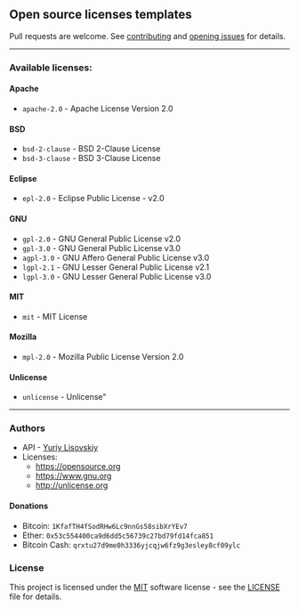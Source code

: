 ## Open source licenses templates

Pull requests are welcome. See [contributing](../.github/CONTRIBUTING.md)
and [opening issues](../.github/ISSUE_TEMPLATE.md) for details.
<hr>

### Available licenses:

#### Apache
* `apache-2.0` - Apache License Version 2.0

#### BSD
* `bsd-2-clause` - BSD 2-Clause License
* `bsd-3-clause` - BSD 3-Clause License

#### Eclipse
* `epl-2.0` - Eclipse Public License - v2.0

#### GNU
* `gpl-2.0` - GNU General Public License v2.0
* `gpl-3.0` - GNU General Public License v3.0
* `agpl-3.0` - GNU Affero General Public License v3.0
* `lgpl-2.1` - GNU Lesser General Public License v2.1
* `lgpl-3.0` - GNU Lesser General Public License v3.0

#### MIT
* `mit` - MIT License

#### Mozilla
* `mpl-2.0` - Mozilla Public License Version 2.0

#### Unlicense
* `unlicense` - Unlicense"
<hr>

### Authors
* API - [Yuriy Lisovskiy](https://github.com/YuriyLisovskiy)
* Licenses:
    * https://opensource.org
    * https://www.gnu.org
    * http://unlicense.org
#### Donations
* Bitcoin: `1KfafTH4fSodRHw6Lc9nnGs58sibXrYEv7`
* Ether: `0x53c554400ca9d6dd5c56739c27bd79fd14fca851`
* Bitcoin Cash: `qrxtu27d9me0h3336yjcqjw6fz9g3esley8cf09ylc`
### License
This project is licensed under the [MIT](https://opensource.org/licenses/MIT) software license - see the
[LICENSE](LICENSE) file for details.
